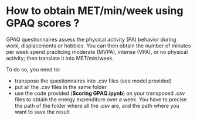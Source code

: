 # How to obtain MET/min/week using GPAQ scores ?
GPAQ questionnaires assess the physical activity (PA) behavior during work, displacements or hobbies.
You can then obtain the number of minutes per week spend practicing moderate (MVPA), intense (VPA), or no physical activity; then translate it into MET/min/week.  
  
To do so, you need to:
* transpose the questionnaires into .csv files (see model provided)
* put all the .csv files in the same folder
* use the code provided (**Scoring GPAQ.ipynb**) on your transposed .csv files to obtain the energy expenditure over a week. You have to precise the path of the folder where all the .csv are, and the path where you want to save the result
